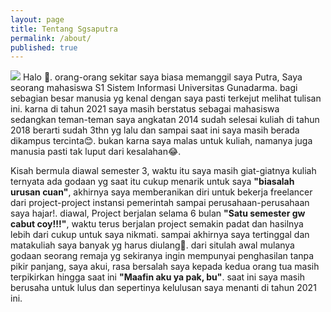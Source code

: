 ```yaml
---
layout: page
title: Tentang Sgsaputra
permalink: /about/
published: true
---
```

![]({{site.baseurl}}images/about.jpg)
Halo 👋.
orang-orang sekitar saya biasa memanggil saya Putra, Saya seorang mahasiswa S1 Sistem Informasi Universitas Gunadarma. bagi sebagian besar manusia yg kenal dengan saya pasti terkejut melihat tulisan ini. karna di tahun 2021 saya masih berstatus sebagai mahasiswa sedangkan teman-teman saya angkatan 2014 sudah selesai kuliah di tahun 2018 berarti sudah 3thn yg lalu dan sampai saat ini saya masih berada dikampus tercinta😊. bukan karna saya malas untuk kuliah, namanya juga manusia pasti tak luput dari kesalahan😂. 

Kisah bermula diawal semester 3, waktu itu saya masih giat-giatnya kuliah ternyata ada godaan yg saat itu cukup menarik untuk saya **"biasalah urusan cuan"**, akhirnya saya memberanikan diri untuk bekerja freelancer dari project-project instansi pemerintah sampai perusahaan-perusahaan saya hajar!. diawal, Project berjalan selama 6 bulan **"Satu semester gw cabut coy!!!"**, waktu terus berjalan project semakin padat dan hasilnya lebih dari cukup untuk saya nikmati. sampai akhirnya saya tertinggal dan matakuliah saya banyak yg harus diulang🥺. dari situlah awal mulanya godaan seorang remaja yg sekiranya ingin mempunyai penghasilan tanpa pikir panjang, saya akui, rasa bersalah saya kepada kedua orang tua masih terpikirkan hingga saat ini **"Maafin aku ya pak, bu"**. saat ini saya masih berusaha untuk lulus dan sepertinya kelulusan saya menanti di tahun 2021 ini. 
